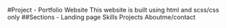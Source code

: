 #Project - Portfolio Website
This website is built using html and scss/css only
##Sections -
Landing page
Skills
Projects
Aboutme/contact
